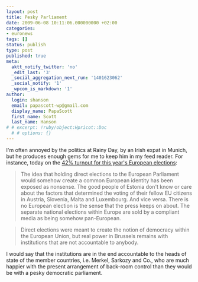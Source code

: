 ```yaml
---
layout: post
title: Pesky Parliament
date: 2009-06-08 10:11:06.000000000 +02:00
categories:
- euronews
tags: []
status: publish
type: post
published: true
meta:
  aktt_notify_twitter: 'no'
  _edit_last: '3'
  _social_aggregation_next_run: '1401623062'
  _social_notify: '1'
  _wpcom_is_markdown: '1'
author:
  login: shanson
  email: papascott-wp@gmail.com
  display_name: PapaScott
  first_name: Scott
  last_name: Hanson
# # excerpt: !ruby/object:Hpricot::Doc
  # # options: {}
---
```

<p>I'm often annoyed by the politics at Rainy Day, by an Irish expat in Munich, but he produces enough gems for me to keep him in my feed reader. For instance, today on the <a href="http://www.eamonn.com/2009/06/back_in_2014.htm">42% turnout for this year's European elections</a>:</p>
<blockquote><p>The idea that holding direct elections to the European Parliament would somehow create a common European identity has been exposed as nonsense. The good people of Estonia don't know or care about the factors that determined the voting of their fellow EU citizens in Austria, Slovenia, Malta and Luxembourg. And vice versa. There is no European election is the sense that the press keeps on about. The separate national elections within Europe are sold by a compliant media as being somehow pan-European.</p></blockquote>
<blockquote><p>Direct elections were meant to create the notion of democracy within the European Union, but real power in Brussels remains with institutions that are not accountable to anybody.</p></blockquote>
<p>I would say that the institutions are in the end accountable to the heads of state of the member countries, i.e. Merkel, Sarkozy and Co., who are much happier with the present arrangement of back-room control than they would be with a pesky democratic parliament.</p>
